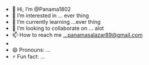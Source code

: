 - 👋 Hi, I’m @Panama1802
- 👀 I’m interested in ... ever thing
- 🌱 I’m currently learning ...ever thing
- 💞️ I’m looking to collaborate on ... alot
- 📫 How to reach me ...panamasalazar89@gmail.com
- 
- 😄 Pronouns: ...
- ⚡ Fun fact: ...

<!---
Panama1802/Panama1802 is a ✨ special ✨ repository because its `README.md` (this file) appears on your GitHub profile.
You can click the Preview link to take a look at your changes.
--->
